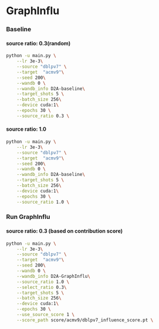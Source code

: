 # GraphInflu

### Baseline
#### source ratio: 0.3(random)
```bash
python -u main.py \
    --lr 3e-3\
    --source "dblpv7" \
    --target  "acmv9"\
    --seed 200\
    --wandb 0 \
    --wandb_info D2A-baseline\
    --target_shots 5 \
    --batch_size 256\
    --device cuda:1\
    --epochs 30 \
    --source_ratio 0.3 \
```

#### source ratio: 1.0
```bash
python -u main.py \
    --lr 3e-3\
    --source "dblpv7" \
    --target  "acmv9"\
    --seed 200\
    --wandb 0 \
    --wandb_info D2A-baseline\
    --target_shots 5 \
    --batch_size 256\
    --device cuda:1\
    --epochs 30 \
    --source_ratio 1.0 \
```

### Run GraphInflu
#### source ratio: 0.3 (based on contribution score)
```bash
python -u main.py \
    --lr 3e-3\
    --source "dblpv7" \
    --target  "acmv9"\
    --seed 200\
    --wandb 0 \
    --wandb_info D2A-GraphInflu\
    --source_ratio 1.0 \
    --select_ratio 0.3\
    --target_shots 5 \
    --batch_size 256\
    --device cuda:1\
    --epochs 30 \
    --use_source_score 1 \
    --score_path score/acmv9/dblpv7_influence_score.pt \
```

